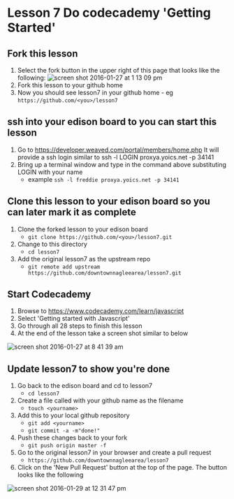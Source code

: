 # Lesson 7 Do codecademy 'Getting Started'

## Fork this lesson
1. Select the fork button in the upper right of this page that looks like the following: 
![screen shot 2016-01-27 at 1 13 09 pm](https://cloud.githubusercontent.com/assets/146453/12629289/149c3ec2-c4fc-11e5-9446-10f3021af8a7.png)
2. Fork this lesson to your github home
3. Now you should see lesson7 in your github home - eg `https://github.com/<you>/lesson7`

## ssh into your edison board to you can start this lesson
1. Go to https://developer.weaved.com/portal/members/home.php
It will provide a ssh login similar to
ssh -l LOGIN proxya.yoics.net -p 34141
2. Bring up a terminal window and type in the command above substituting LOGIN with your name
   * example `ssh -l freddie proxya.yoics.net -p 34141`

## Clone this lesson to your edison board so you can later mark it as complete
1. Clone the forked lesson to your edison board
   * `git clone https://github.com/<you>/lesson7.git`
2. Change to this directory
   * `cd lesson7`
3. Add the original lesson7 as the upstream repo
   * `git remote add upstream https://github.com/downtownnagleearea/lesson7.git`

## Start Codecademy
1. Browse to https://www.codecademy.com/learn/javascript
2. Select 'Getting started with Javascript'
3. Go through all 28 steps to finish this lesson
4. At the end of the lesson take a screen shot similar to below

![screen shot 2016-01-27 at 8 41 39 am](https://cloud.githubusercontent.com/assets/146453/12629492/04f9b44e-c4fd-11e5-95bd-4a7dbe1c0c8f.png)


## Update lesson7 to show you're done
1. Go back to the edison board and cd to lesson7
   * `cd lesson7`
2. Create a file called with your github name as the filename
   * `touch <yourname>`
3. Add this to your local github repository
   * `git add <yourname>`
   * `git commit -a -m"done!"`
4. Push these changes back to your fork
   * `git push origin master -f`	
5. Go to the original lesson7 in your browser and create a pull request
   * `https://github.com/downtownnagleearea/lesson7`
6. Click on the 'New Pull Request' button at the top of the page. The button looks like the following

![screen shot 2016-01-29 at 12 31 47 pm](https://cloud.githubusercontent.com/assets/146453/12687412/aaf23b2c-c684-11e5-9ad8-daee9800d2a8.png)
 


